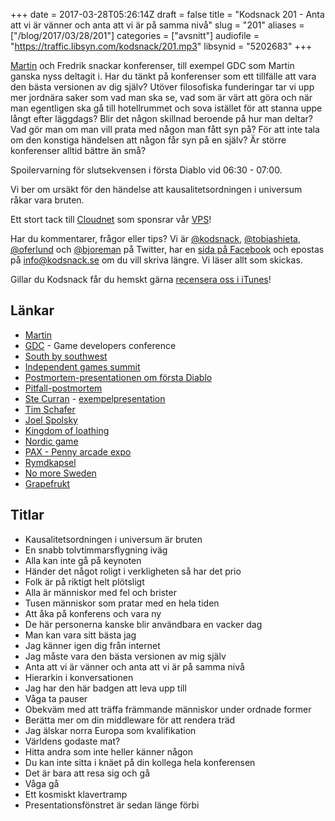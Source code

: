 +++
date = 2017-03-28T05:26:14Z
draft = false
title = "Kodsnack 201 - Anta att vi är vänner och anta att vi är på samma nivå"
slug = "201"
aliases = ["/blog/2017/03/28/201"]
categories = ["avsnitt"]
audiofile = "https://traffic.libsyn.com/kodsnack/201.mp3"
libsynid = "5202683"
+++

[Martin](https://twitter.com/grapefrukt/) och Fredrik snackar konferenser, till exempel GDC som Martin ganska nyss deltagit i. Har du tänkt på konferenser som ett tillfälle att vara den bästa versionen av dig själv? Utöver filosofiska funderingar tar vi upp mer jordnära saker som vad man ska se, vad som är värt att göra och när man egentligen ska gå till hotellrummet och sova istället för att stanna uppe långt efter läggdags? Blir det någon skillnad beroende på hur man deltar? Vad gör man om man vill prata med någon man fått syn på? För att inte tala om den konstiga händelsen att någon får syn på en själv? Är större konferenser alltid bättre än små?

Spoilervarning för slutsekvensen i första Diablo vid 06:30 - 07:00.

Vi ber om ursäkt för den händelse att kausalitetsordningen i universum råkar vara bruten.

Ett stort tack till [Cloudnet](http://www.cloudnet.se) som sponsrar vår [VPS](http://en.wikipedia.org/wiki/Virtual_private_server)!

Har du kommentarer, frågor eller tips? Vi är [@kodsnack](https://www.twitter.com/kodsnack), [@tobiashieta](https://www.twitter.com/tobiashieta), [@oferlund](https://www.twitter.com/oferlund) och [@bjoreman](https://www.twitter.com/bjoreman) på Twitter, har en [sida på Facebook](https://www.facebook.com/kodsnack) och epostas på [info@kodsnack.se](mailto:info@kodsnack.se) om du vill skriva längre. Vi läser allt som skickas.

Gillar du Kodsnack får du hemskt gärna [recensera oss i iTunes](http://itunes.apple.com/se/podcast/kodsnack/id561631498?l=en)!

## Länkar ##
* [Martin](https://twitter.com/grapefrukt/)
* [GDC](https://en.wikipedia.org/wiki/Game_Developers_Conference) - Game developers conference
* [South by southwest](https://en.wikipedia.org/wiki/South_by_Southwest)
* [Independent games summit](http://www.gdconf.com/conference/igs.html)
* [Postmortem-presentationen om första Diablo](https://www.youtube.com/watch?v=VscdPA6sUkc)
* [Pitfall-postmortem](https://www.youtube.com/watch?v=tfAnxaWiSeE)
* [Ste Curran](http://stecurran.com/) - [exempelpresentation](https://youtu.be/6W1sHzgAnVs)
* [Tim Schafer](https://en.wikipedia.org/wiki/Tim_Schafer)
* [Joel Spolsky](https://en.wikipedia.org/wiki/Joel_Spolsky)
* [Kingdom of loathing](https://en.wikipedia.org/wiki/Kingdom_of_Loathing)
* [Nordic game](https://en.wikipedia.org/wiki/Nordic_Game)
* [PAX - Penny arcade expo](https://en.wikipedia.org/wiki/PAX_%28event%29)
* [Rymdkapsel](https://en.wikipedia.org/wiki/Rymdkapsel)
* [No more Sweden](http://nomoresweden.com/)
* [Grapefrukt](https://twitter.com/grapefrukt/)

## Titlar ##
* Kausalitetsordningen i universum är bruten
* En snabb tolvtimmarsflygning iväg
* Alla kan inte gå på keynoten
* Händer det något roligt i verkligheten så har det prio
* Folk är på riktigt helt plötsligt
* Alla är människor med fel och brister
* Tusen människor som pratar med en hela tiden
* Att åka på konferens och vara ny
* De här personerna kanske blir användbara en vacker dag
* Man kan vara sitt bästa jag
* Jag känner igen dig från internet
* Jag måste vara den bästa versionen av mig själv
* Anta att vi är vänner och anta att vi är på samma nivå
* Hierarkin i konversationen
* Jag har den här badgen att leva upp till
* Våga ta pauser
* Obekväm med att träffa främmande människor under ordnade former
* Berätta mer om din middleware för att rendera träd
* Jag älskar norra Europa som kvalifikation
* Världens godaste mat?
* Hitta andra som inte heller känner någon
* Du kan inte sitta i knäet på din kollega hela konferensen
* Det är bara att resa sig och gå
* Våga gå
* Ett kosmiskt klavertramp
* Presentationsfönstret är sedan länge förbi